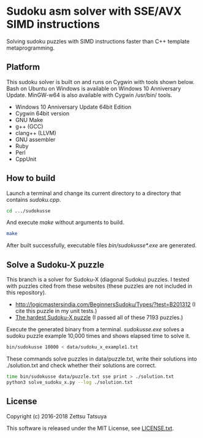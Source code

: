 # Sudoku asm solver with SSE/AVX SIMD instructions

Solving sudoku puzzles with SIMD instructions faster than C++ template metaprogramming.

## Platform

This sudoku solver is built on and runs on Cygwin with tools shown
below. Bash on Ubuntu on Windows is available on Windows 10
Anniversary Update.  MinGW-w64 is also available with Cygwin /usr/bin/
tools.

* Windows 10 Anniversary Update 64bit Edition
* Cygwin 64bit version
* GNU Make
* g++ (GCC)
* clang++ (LLVM)
* GNU assembler
* Ruby
* Perl
* CppUnit

## How to build

Launch a terminal and change its current directory to a directory
that contains _sudoku.cpp_.

```bash
cd .../sudokusse
```

And execute _make_ without arguments to build.

```bash
make
```

After built successfully, executable files _bin/sudokusse*.exe_ are generated.

## Solve a Sudoku-X puzzle

This branch is a solver for Sudoku-X (diagonal Sudoku) puzzles. I tested with puzzles cited from these websites (these puzzles are not included in this repository).

* http://logicmastersindia.com/BeginnersSudoku/Types/?test=B201312 (I cite this puzzle in my unit tests.)
* [The hardest Sudoku-X puzzle](http://www.sudocue.net/minx.php) (I passed all of these 7193 puzzles.)

Execute the generated binary from a terminal. _sudokusse.exe_ solves a
sudoku puzzle example 10,000 times and shows elapsed time to solve it.

```bash
bin/sudokusse 10000 < data/sudoku_x_example1.txt
```

These commands solve puzzles in data/puzzle.txt, write their solutions into ./solution.txt and check whether their solutions are correct.

```bash
time bin/sudokusse data/puzzle.txt sse print > ./solution.txt
python3 solve_sudoku_x.py --log ./solution.txt
```

## License

Copyright (c) 2016-2018 Zettsu Tatsuya

This software is released under the MIT License, see [LICENSE.txt](LICENSE.txt).
